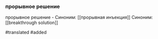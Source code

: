 ### прорывное решение

прорывное решение - 
Синоним: [[прорывная инъекция]]
Синоним: [[breakthrough solution]]

#translated 
#added 
